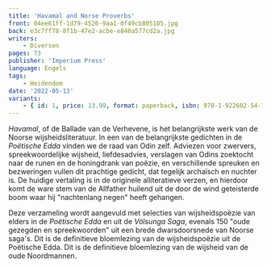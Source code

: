 ```yaml
---
title: 'Havamal and Norse Proverbs'
front: 04ee61ff-1d79-4526-9aa1-0f49cb805105.jpg
back: e3c7ff78-8f1b-47e2-acbe-e840a577cd2a.jpg
writers:
    - Diversen
pages: 73
publisher: 'Imperium Press'
language: Engels
tags:
    - Heidendom
date: '2022-05-13'
variants:
    - { id: 1, price: 13.99, format: paperback, isbn: 978-1-922602-54-1 }
---
```


*Havamal*, of de Ballade van de Verhevene, is het belangrijkste werk van de Noorse wijsheidsliteratuur. In een van de belangrijkste gedichten in de *Poëtische Edda* vinden we de raad van Odin zelf. Adviezen voor zwervers, spreekwoordelijke wijsheid, liefdesadvies, verslagen van Odins zoektocht naar de runen en de honingdrank van poëzie, en verschillende spreuken en bezweringen vullen dit prachtige gedicht, dat tegelijk archaïsch en nuchter is. De huidige vertaling is in de originele alliteratieve verzen, en hierdoor komt de ware stem van de Allfather huilend uit de door de wind geteisterde boom waar hij "nachtenlang negen" heeft gehangen.

Deze verzameling wordt aangevuld met selecties van wijsheidspoëzie van elders in de *Poëtische Edda* en uit de *Völsunga Saga*, evenals 150 "oude gezegden en spreekwoorden" uit een brede dwarsdoorsnede van Noorse saga's. Dit is de definitieve bloemlezing van de wijsheidspoëzie uit de Poëtische Edda. Dit is de definitieve bloemlezing van de wijsheid van de oude Noordmannen.

